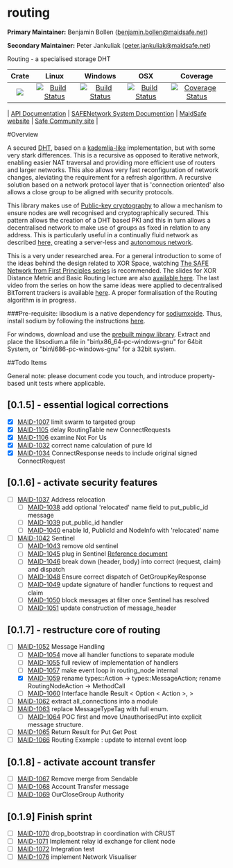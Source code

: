 # routing

**Primary Maintainer:**     Benjamin Bollen (benjamin.bollen@maidsafe.net)

**Secondary Maintainer:**   Peter Jankuliak (peter.jankuliak@maidsafe.net)

Routing - a specialised storage DHT

|Crate|Linux|Windows|OSX|Coverage|
|:------:|:-------:|:-------:|:-------:|:-------:|
|[![](http://meritbadge.herokuapp.com/routing)](https://crates.io/crates/routing)|[![Build Status](https://travis-ci.org/maidsafe/routing.svg?branch=master)](https://travis-ci.org/maidsafe/routing)|[![Build Status](http://ci.maidsafe.net:8080/buildStatus/icon?job=routing_win64_status_badge)](http://ci.maidsafe.net:8080/job/routing_win64_status_badge/)|[![Build Status](http://ci.maidsafe.net:8080/buildStatus/icon?job=routing_osx_status_badge)](http://ci.maidsafe.net:8080/job/routing_osx_status_badge/)|[![Coverage Status](https://coveralls.io/repos/maidsafe/routing/badge.svg)](https://coveralls.io/r/maidsafe/routing)|

| [API Documentation](http://maidsafe.github.io/routing/routing/) | [SAFENetwork System Documention](http://systemdocs.maidsafe.net/) | [MaidSafe website](http://www.maidsafe.net) | [Safe Community site](https://forum.safenetwork.io) |

#Overview

A secured [DHT](http://en.wikipedia.org/wiki/Distributed_hash_table), based on a [kademlia-like](http://en.wikipedia.org/wiki/Kademlia) implementation, but with some very stark differences. This is a recursive as opposed to iterative network, enabling easier NAT traversal and providing more efficient use of routers and larger networks. This also allows very fast reconfiguration of network changes, aleviating the requirement for a refresh algorithm. A recursive solution based on a network protocol layer that is 'connection oriented' also allows a close group to be aligned with security protocols.

This library makes use of [Public-key cryptography](http://en.wikipedia.org/wiki/Public-key_cryptography) to allow a mechanism to ensure nodes are well recognised and cryptographically secured. This pattern allows the creation of a DHT based PKI and this in turn allows a decentralised network to make use of groups as fixed in relation to any address. This is particularly useful in a continually fluid network as described [here,](http://maidsafe.net/Whitepapers/pdf/MaidSafeDistributedHashTable.pdf) creating a server-less and [autonomous network](http://maidsafe.net/docs/SAFEnetwork.pdf).

This is a very under researched area. For a general introduction to some of the ideas behind the design related to XOR Space, watching [The SAFE Network from First Principles series](https://www.youtube.com/watch?v=Lr9FJRDcNzk&list=PLiYqQVdgdw_sSDkdIZzDRQR9xZlsukIxD) is recommended. The slides for XOR Distance Metric and Basic Routing lecture are also [available here](http://ericklavoie.com/talks/safenetwork/1-xor-routing.pdf). The last video from the series on how the same ideas were applied to decentralised BitTorrent trackers is available [here](https://www.youtube.com/watch?v=YFV908uoLPY). A proper formalisation of the Routing algorithm is in progress.


###Pre-requisite:
libsodium is a native dependency for [sodiumxoide](https://github.com/dnaq/sodiumoxide). Thus, install sodium by following the instructions [here](http://doc.libsodium.org/installation/index.html).

For windows, download and use the [prebuilt mingw library](https://download.libsodium.org/libsodium/releases/libsodium-1.0.2-mingw.tar.gz).
Extract and place the libsodium.a file in "bin\x86_64-pc-windows-gnu" for 64bit System, or "bin\i686-pc-windows-gnu" for a 32bit system.

##Todo Items

General note: please document code you touch, and introduce property-based unit tests where applicable.

## [0.1.5] - essential logical corrections
- [x] [MAID-1007](https://maidsafe.atlassian.net/browse/MAID-1007) limit swarm to targeted group
 - [x] [MAID-1105](https://maidsafe.atlassian.net/browse/MAID-1105) delay RoutingTable new ConnectRequests
 - [x] [MAID-1106](https://maidsafe.atlassian.net/browse/MAID-1106) examine Not For Us
- [x] [MAID-1032](https://maidsafe.atlassian.net/browse/MAID-1032)
correct name calculation of pure Id
- [x] [MAID-1034](https://maidsafe.atlassian.net/browse/MAID-1034) ConnectResponse needs to include original signed ConnectRequest

## [0.1.6] - activate security features

- [ ] [MAID-1037](https://maidsafe.atlassian.net/browse/MAID-1037) Address relocation
  - [ ] [MAID-1038](https://maidsafe.atlassian.net/browse/MAID-1038) add optional 'relocated' name field to put_public_id message
  - [ ] [MAID-1039](https://maidsafe.atlassian.net/browse/MAID-1039) put_public_id handler
  - [ ] [MAID-1040](https://maidsafe.atlassian.net/browse/MAID-1040) enable Id, PublicId and NodeInfo with 'relocated' name
- [ ] [MAID-1042](https://maidsafe.atlassian.net/browse/MAID-1042) Sentinel
    - [ ] [MAID-1043](https://maidsafe.atlassian.net/browse/MAID-1043) remove old sentinel
    - [ ] [MAID-1045](https://maidsafe.atlassian.net/browse/MAID-1045) plug in Sentinel [Reference document](https://docs.google.com/document/d/1-x7pCq_YXm-P5xDi7y8UIYDbheVwJ10Q80FzgtnMD8A/edit?usp=sharing)
    - [ ] [MAID-1046](https://maidsafe.atlassian.net/browse/MAID-1046) break down (header, body) into correct (request, claim) and dispatch
    - [ ] [MAID-1048](https://maidsafe.atlassian.net/browse/MAID-1048) Ensure correct dispatch of GetGroupKeyResponse
    - [ ] [MAID-1049](https://maidsafe.atlassian.net/browse/MAID-1049) update signature of handler functions to request and claim
    - [ ] [MAID-1050](https://maidsafe.atlassian.net/browse/MAID-1050) block messages at filter once Sentinel has resolved
    - [ ] [MAID-1051](https://maidsafe.atlassian.net/browse/MAID-1051) update construction of message_header

## [0.1.7] - restructure core of routing

- [ ] [MAID-1052](https://maidsafe.atlassian.net/browse/MAID-1052) Message Handling
    - [ ] [MAID-1054](https://maidsafe.atlassian.net/browse/MAID-1054) move all handler functions to separate module
    - [ ] [MAID-1055](https://maidsafe.atlassian.net/browse/MAID-1055) full review of implementation of handlers
    - [ ] [MAID-1057](https://maidsafe.atlassian.net/browse/MAID-1057) make event loop in routing_node internal
    - [x] [MAID-1059](https://maidsafe.atlassian.net/browse/MAID-1059) rename types::Action -> types::MessageAction; rename RoutingNodeAction -> MethodCall
    - [ ] [MAID-1060](https://maidsafe.atlassian.net/browse/MAID-1060) Interface handle Result < Option < Action >, >
- [ ] [MAID-1062](https://maidsafe.atlassian.net/browse/MAID-1062) extract all_connections into a module
- [ ] [MAID-1063](https://maidsafe.atlassian.net/browse/MAID-1063) replace MessageTypeTag with full enum.
    - [ ] [MAID-1064](https://maidsafe.atlassian.net/browse/MAID-1064) POC first and move UnauthorisedPut into explicit message structure.
- [ ] [MAID-1065](https://maidsafe.atlassian.net/browse/MAID-1065) Return Result for Put Get Post
- [ ] [MAID-1066](https://maidsafe.atlassian.net/browse/MAID-1066) Routing Example : update to internal event loop

## [0.1.8] - activate account transfer

- [ ] [MAID-1067](https://maidsafe.atlassian.net/browse/MAID-1067) Remove merge from Sendable
- [ ] [MAID-1068](https://maidsafe.atlassian.net/browse/MAID-1068) Account Transfer message
- [ ] [MAID-1069](https://maidsafe.atlassian.net/browse/MAID-1069) OurCloseGroup Authority

## [0.1.9] Finish sprint

- [ ] [MAID-1070](https://maidsafe.atlassian.net/browse/MAID-1070) drop_bootstrap in coordination with CRUST
- [ ] [MAID-1071](https://maidsafe.atlassian.net/browse/MAID-1071) Implement relay id exchange for client node
- [ ] [MAID-1072](https://maidsafe.atlassian.net/browse/MAID-1072) Integration test
- [ ] [MAID-1076](https://maidsafe.atlassian.net/browse/MAID-1076) implement Network Visualiser
